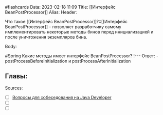 #flashcards
Data: 2023-02-18 11:09
Title: [[Интерфейс BeanPostProcessor]]
Alias:
Header:

Что такое [[Интерфейс BeanPostProcessor]]?::[[Интерфейс BeanPostProcessor]] – позволяет разработчику самому имплементировать некоторые методы бинов перед инициализацией и после уничтожения экземпляров бина.
<!--SR:!2023-03-12,1,130-->



Body:

#Spring 
Какие методы имеет интерфейс BeanPostProcessor?
!---
Ответ:
	- postProcessBeforeInitialization и postProcessAfterInitialization
<!--SR:!2023-03-11,1,130-->




Главы:
-


Sources:
- [ ] [Вопросы для собеседования на Java Developer](https://github.com/enhorse/java-interview/blob/master/README.md#%D0%9E%D0%9E%D0%9F)
- [ ] []()
- [ ] []()
